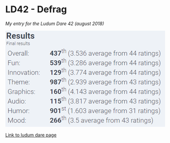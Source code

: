 # LD42  - Defrag

_My entry for the Ludum Dare 42 (august 2018)_

![ranking](ranking.png)

[Link to ludum dare page](https://ldjam.com/events/ludum-dare/42/defrag-3)
